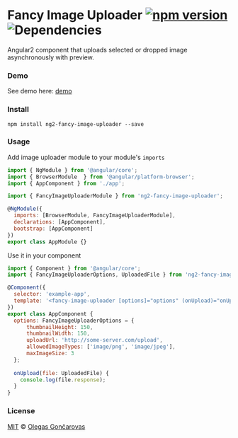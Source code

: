 # Fancy Image Uploader [![npm version](https://badge.fury.io/js/ng2-fancy-image-uploader.svg)](https://badge.fury.io/js/ng2-fancy-image-uploader) ![Dependencies](https://david-dm.org/ogix/ng2-fancy-image-uploader.svg)

Angular2 component that uploads selected or dropped image asynchronously with preview.

### Demo
See demo here: [demo](https://ogix.github.io/fancy-image-uploader-demo)

### Install
```
npm install ng2-fancy-image-uploader --save
```
### Usage

Add image uploader module to your module's ```imports```

```js
import { NgModule } from '@angular/core';
import { BrowserModule  } from '@angular/platform-browser';
import { AppComponent } from './app';

import { FancyImageUploaderModule } from 'ng2-fancy-image-uploader';

@NgModule({
  imports: [BrowserModule, FancyImageUploaderModule],
  declarations: [AppComponent],
  bootstrap: [AppComponent]
})
export class AppModule {}
```

Use it in your component

```js
import { Component } from '@angular/core';
import { FancyImageUploaderOptions, UploadedFile } from 'ng2-fancy-image-uploader';

@Component({
  selector: 'example-app',
  template: '<fancy-image-uploader [options]="options" (onUpload)="onUpload($event)"></fancy-image-uploader>'
})
export class AppComponent {
  options: FancyImageUploaderOptions = {
      thumbnailHeight: 150,
      thumbnailWidth: 150,
      uploadUrl: 'http://some-server.com/upload',
      allowedImageTypes: ['image/png', 'image/jpeg'],
      maxImageSize: 3
  };
  
  onUpload(file: UploadedFile) {
    console.log(file.response);
  }
}

```

### License

[MIT](https://tldrlegal.com/license/mit-license) © [Olegas Gončarovas](https://github.com/ogix)
